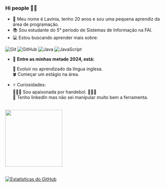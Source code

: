 ### Hi people 👋😎</br>
 
 
- 👋 Meu nome é Lavínia, tenho 20 anos e sou uma pequena aprendiz da área de programação.
- 📚 Sou estudante do 5° período de Sistemas de Informação na FAI.
- 💻 Estou buscando aprender mais sobre:</br>

![Git](https://img.shields.io/badge/-Git-black?style=flat-square&logo=git)
![GitHub](https://img.shields.io/badge/-GitHub-181717?style=flat-square&logo=github)
![Java](https://img.shields.io/badge/-Java-orange?style=flat-square&logo=java)
![JavaScript](https://img.shields.io/badge/-JavaScript-yellow?style=flat-square&logo=javascript)


- 🚀 **Entre as minhas metade 2024, está:**</br>

     📍 Evoluir no aprendizado da língua inglesa. </br>
     🍀 Começar um estágio na área. </br>
- ⚡ Curiosidades: </br>
     🤾🏻‍♀️ Sou apaixonada por handebol. 🤾🏻‍♀️ </br> 
     👀 Tenho linkedIn mas não sei manipular muito bem a ferramenta. </br> </br>


<div>
  <a href="https://github.com/laviniaRbrandani">
    <img loading="lazy" height="180em" src="https://github-readme-stats.vercel.app/api/top-langs/?username=MichelecFernandes&layout=compact&langs_count=7&theme=dracula"/>
  </a></br></br>

  [![Estatísticas do GitHub](https://github-readme-stats.vercel.app/api?username=laviniaRbrandani&show_icons=true&theme=dracula)](https://github.com/laviniaRbrandani)
</div>
